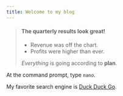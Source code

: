 ```yaml
---
title: Welcome to my blog
---
```


> #### The quarterly results look great!
>
> - Revenue was off the chart.
> - Profits were higher than ever.
>
>  *Everything* is going according to **plan**.

At the command prompt, type `nano`.	

My favorite search engine is [Duck Duck Go](https://duckduckgo.com "The best search engine for privacy").
